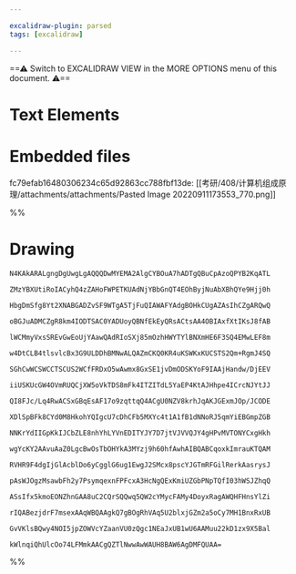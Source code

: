 ```yaml
---

excalidraw-plugin: parsed
tags: [excalidraw]

---
```

==⚠  Switch to EXCALIDRAW VIEW in the MORE OPTIONS menu of this document. ⚠==


# Text Elements

# Embedded files
fc79efab16480306234c65d92863cc788fbf13de: [[考研/408/计算机组成原理/attachments/attachments/Pasted Image 20220911173553_770.png]]

%%
# Drawing
```compressed-json
N4KAkARALgngDgUwgLgAQQQDwMYEMA2AlgCYBOuA7hADTgQBuCpAzoQPYB2KqATL

ZMzYBXUtiRoIACyhQ4zZAHoFWPETKUAdNjYBbGnQT4EOhByjNuAbXBhQYe9Hjj0h

HbgDmSfg8Yt2XNABGADZvSF9WTgA5TjFuQIAWAFYAdgBOHkCUgAZAsIhCZgARQwQ

oBGJuADMCZgR8km4IODTSAC0YADUoyQBNfEkEyQRsACtsAA4OBIAxfXtIKsJ8fAB

lWCMmyVxsSREvGwEoUjYAawQAdRIoSXj85mOzhHWYTYlBNXmHE6F3SQ4EMwLEF8m

w4DtCLB4tlsvlcBx3G9ULDDhBMNwALQAZmCKQ0KR4uKSWKxKUCSTS2Qm+RgmJ4SQ

SGhCwWCSWCCTSCUS2WCfFRDxO5wAwmx8GxSE1jvDmODSKYoF9IAAjHandw/DjEEV

iiUSKUcGW4OVmRUQCjXW5oVkTDS8mFk4ITZITdL5YaEP4KtAJHhpe4ICrcNJYtJJ

QI8FJc/Lq4RwACSxGBqEsAF17o9zqttqQ4ACgU0NZV8krhJqAKJGExmJOp/JCODE

XDlSpBFk8CYd0M8HkohYQIgcU7cDhCFb5MXYc4t1A1fB1dNNoRJ5qmYiEBGmpZGB

NNKrYdIIGpKkIJCbZLE8nhYhLYVnEDITYJY7D7jtVJVVQJY4gHPvMVTONYCxgHkh

wgYcKY2AAvuAaZ0LgcBwOsTbOHYkA3MYzj9h60hfAwhAIBQABCqoxkImrauKTQAM

RVHR9F4dgIjGlAcblDo6yCgglG6ug1EwgJ2SMcx8pscYJGTmRFGilRerkAasrysJ

pAsWJOgzMsawbFh2y7PsymqexnFPFcxA3HcNgQExKmiUZGbPNpTQfI03hWSJZhqQ

ASsIfx5kmoEONZhnGAA8uC2CQrSQQwq5QW2cYMycFAMy4DoyxRagAWQHFHnsYlZi

rIQABezjdrF7msexAAqWBQAAgkQ7gBOgRhVAq5U2blxjGZm2a5oCy7MH1BnxRxUB

GvVKlsBQwy4NOI5jpZOWVcYZaanVU0zQgc1NEaJxUB1wU6AAMuu22kD1zx9X5Bal

kWlnqiQhUlcOo74LFMmkAACgQZTlNwwAwWAUH8BAW6AgDMFQUAA=
```
%%